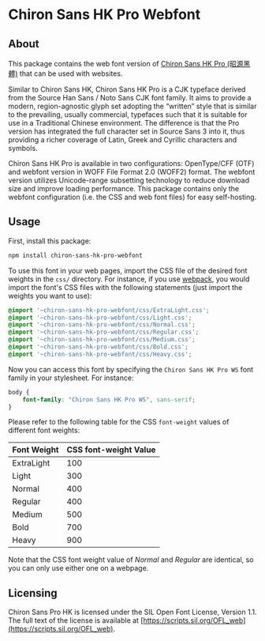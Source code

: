 Chiron Sans HK Pro Webfont
==========================

## About

This package contains the web font version of [Chiron Sans HK Pro (昭源黑體)](https://github.com/chiron-fonts/chiron-sans-hk-pro) that can be used with websites.

Similar to Chiron Sans HK, Chiron Sans HK Pro is a CJK typeface derived from the Source Han Sans / Noto Sans CJK font family. It aims to provide a modern, region-agnostic glyph set adopting the “written” style that is similar to the prevailing, usually commercial, typefaces such that it is suitable for use in a Traditional Chinese environment. The difference is that the Pro version has integrated the full character set in Source Sans 3 into it, thus providing a richer coverage of Latin, Greek and Cyrillic characters and symbols.   

Chiron Sans HK Pro is available in two configurations: OpenType/CFF (OTF) and webfont version in WOFF File Format 2.0 (WOFF2) format. The webfont version utilizes Unicode-range subsetting technology to reduce download size and improve loading performance. This package contains only the webfont configuration (i.e. the CSS and web font files) for easy self-hosting.

## Usage

First, install this package:

```bash
npm install chiron-sans-hk-pro-webfont 
```

To use this font in your web pages, import the CSS file of the desired font weights in the `css/` directory. For instance, if you use [webpack](https://webpack.js.org/), you would import the font's CSS files with the following statements (just import the weights you want to use): 

```css
@import '~chiron-sans-hk-pro-webfont/css/ExtraLight.css';
@import '~chiron-sans-hk-pro-webfont/css/Light.css';
@import '~chiron-sans-hk-pro-webfont/css/Normal.css';
@import '~chiron-sans-hk-pro-webfont/css/Regular.css';
@import '~chiron-sans-hk-pro-webfont/css/Medium.css';
@import '~chiron-sans-hk-pro-webfont/css/Bold.css';
@import '~chiron-sans-hk-pro-webfont/css/Heavy.css';
```

Now you can access this font by specifying the `Chiron Sans HK Pro WS` font family in your stylesheet. For instance:

```css
body {
    font-family: "Chiron Sans HK Pro WS", sans-serif;
}
```

Please refer to the following table for the CSS `font-weight` values of different font weights:

| Font Weight | CSS font-weight Value |
|---|---|
| ExtraLight | 100 |
| Light | 300 |
| Normal | 400 |
| Regular | 400 |
| Medium | 500 |
| Bold | 700 |
| Heavy | 900 |

Note that the CSS font weight value of _Normal_ and _Regular_ are identical, so you can only use either one on a webpage.

## Licensing

Chiron Sans Pro HK is licensed under the SIL Open Font License, Version 1.1. The full text of the license is available at [https://scripts.sil.org/OFL_web](https://scripts.sil.org/OFL_web).
